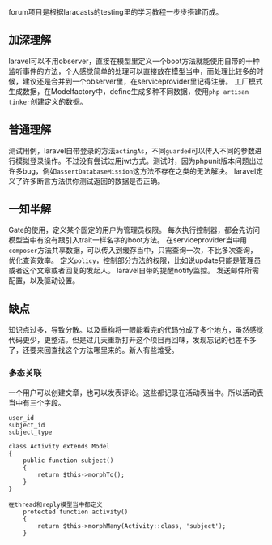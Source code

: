 forum项目是根据laracasts的testing里的学习教程一步步搭建而成。
## 加深理解
laravel可以不用observer，直接在模型里定义一个boot方法就能使用自带的十种监听事件的方法，个人感觉简单的处理可以直接放在模型当中，而处理比较多的时候，建议还是合并到一个observer里，在serviceprovider里记得注册。
工厂模式生成数据，在Modelfactory中，define生成多种不同数据，使用`php artisan tinker`创建定义的数据。
## 普通理解
测试用例，laravel自带登录的方法`actingAs`，不同`guarded`可以传入不同的参数进行模拟登录操作。不过没有尝试过用jwt方式。测试时，因为phpunit版本问题出过许多bug，例如`assertDatabaseMission`这方法不存在之类的无法解决。
laravel定义了许多断言方法供你测试返回的数据是否正确。
## 一知半解
Gate的使用，定义某个固定的用户为管理员权限。
每次执行控制器，都会先访问模型当中有没有跟引入trait一样名字的boot方法。
在serviceprovider当中用`composer`方法共享数据，可以传入到缓存当中，只需查询一次，不比多次查询，优化查询效率。
定义`policy`，控制部分方法的权限，比如说update只能是管理员或者这个文章或者回复的发起人。
laravel自带的提醒notify监控。
发送邮件所需配置，以及驱动设置。

## 缺点
知识点过多，导致分散。以及重构将一眼能看完的代码分成了多个地方，虽然感觉代码更少，更整洁。但是过几天重新打开这个项目再回味，发现忘记的也差不多了，还要来回查找这个方法哪里来的。新人有些难受。


### 多态关联
一个用户可以创建文章，也可以发表评论。这些都记录在活动表当中。所以活动表当中有三个字段。
```
user_id
subject_id
subject_type

class Activity extends Model
{
    public function subject()
    {
        return $this->morphTo();
    }
}

在thread和reply模型当中都定义
    protected function activity()
    {
        return $this->morphMany(Activity::class, 'subject');
    }
```
